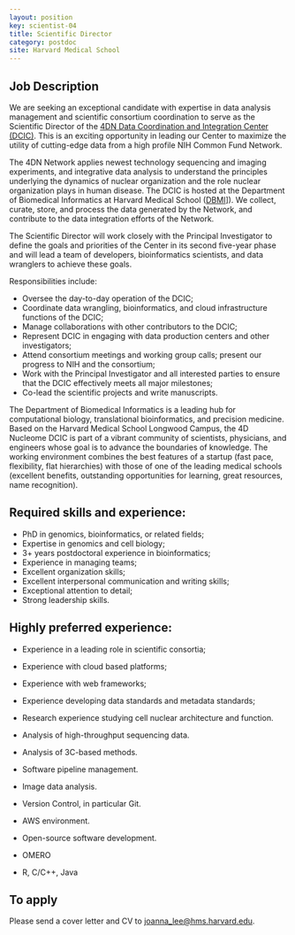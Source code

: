 ```yaml
---
layout: position
key: scientist-04
title: Scientific Director
category: postdoc
site: Harvard Medical School
---
```


## Job Description

We are seeking an exceptional candidate with expertise in data analysis management and scientific consortium coordination to serve as the Scientific Director of the  [4DN Data Coordination and Integration Center (DCIC)](http://data.4dnucleome.org). This is an exciting opportunity in leading our Center to maximize the utility of cutting-edge data from a high profile NIH Common Fund Network.

The 4DN Network applies newest technology sequencing and imaging experiments, and integrative data analysis to understand the principles underlying the dynamics of nuclear organization and the role nuclear organization plays in human disease. The DCIC is hosted at the Department of Biomedical Informatics at Harvard Medical School ([DBMI](https://dbmi.hms.harvard.edu)]). We collect, curate, store, and process the data generated by the Network, and contribute to the data integration efforts of the Network.

The Scientific Director will work closely with the Principal
Investigator to define the goals and priorities of the Center in its
second five-year phase and will lead a team of developers,
bioinformatics scientists, and data wranglers to achieve these goals.

Responsibilities include:
- Oversee the day-to-day operation of the DCIC;
- Coordinate data wrangling, bioinformatics, and cloud infrastructure functions of the DCIC;
- Manage collaborations with other contributors to the DCIC;
- Represent DCIC in engaging with data production centers and other investigators;
- Attend consortium meetings and working group calls; present our progress to NIH and the consortium;
- Work with the Principal Investigator and all interested parties to ensure that the DCIC effectively meets all major milestones;
- Co-lead the scientific projects and write manuscripts.

The Department of Biomedical Informatics is a leading hub for computational biology, translational bioinformatics, and precision medicine. Based on the Harvard Medical School Longwood Campus, the 4D Nucleome DCIC is part of a vibrant community of scientists, physicians, and engineers whose goal is to advance the boundaries of knowledge. The working environment combines the best features of a startup (fast pace, flexibility, flat hierarchies) with those of one of the leading medical schools (excellent benefits, outstanding opportunities for learning, great resources, name recognition).

## Required skills and experience:

- PhD in genomics, bioinformatics, or related fields;
- Expertise in genomics and cell biology;
- 3+ years postdoctoral experience in bioinformatics;
- Experience in managing teams;
- Excellent organization skills;
- Excellent interpersonal communication and writing skills;
- Exceptional attention to detail;
- Strong leadership skills.


## Highly preferred experience:

- Experience in a leading role in scientific consortia;
- Experience with cloud based platforms;
- Experience with web frameworks;
- Experience developing data standards and metadata standards;
- Research experience studying cell nuclear architecture and function.


- Analysis of high-throughput sequencing data. 
- Analysis of 3C-based methods. 
- Software pipeline management.
- Image data analysis.
- Version Control, in particular Git.
- AWS environment.
- Open-source software development.
- OMERO
- R, C/C++, Java

## To apply
Please send a cover letter and CV to [joanna_lee@hms.harvard.edu](mailto:joanna_lee@hms.harvard.edu).



